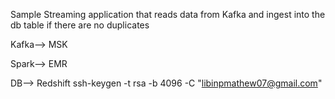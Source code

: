 Sample Streaming application that reads data from Kafka and ingest into the db table if there are no duplicates

Kafka--> MSK 

Spark--> EMR

DB--> Redshift
 ssh-keygen -t rsa -b 4096 -C "libinpmathew07@gmail.com"
